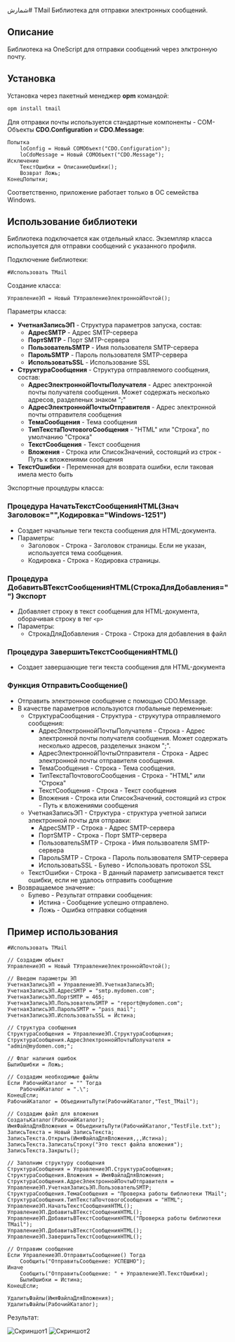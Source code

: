 شمارش# TMail
Библиотека для отправки электронных сообщений.

## Описание
Библиотека на OneScript для отправки сообщений через элктронную почту.

## Установка 

Установка через пакетный менеджер **opm** командой:

``` cmd
opm install tmail
```

Для отправки почты используется стандартные компоненты - COM-Объекты **CDO.Configuration** и **CDO.Message**:
``` bsl
Попытка
    loConfig = Новый COMОбъект("CDO.Configuration");
    loCdoMessage = Новый COMОбъект("CDO.Message");
Исключение
    ТекстОшибки = ОписаниеОшибки();
    Возврат Ложь;
КонецПопытки;
```

Соответственно, приложение работает только в ОС семейства Windows.

## Использование библиотеки

Библиотека подключается как отдельный класс. Экземпляр класса используется для отправки сообщений с указанного профиля.

Подключение библиотеки:
``` bsl
#Использовать TMail
```

Создание класса:
``` bsl
УправлениеЭП = Новый ТУправлениеЭлектроннойПочтой();
```

Параметры класса:
* **УчетнаяЗаписьЭП** - Структура параметров запуска, состав:
    * **АдресSMTP** - Адрес SMTP-сервера
    * **ПортSMTP** - Порт SMTP-сервера
    * **ПользовательSMTP** - Имя пользователя SMTP-сервера
    * **ПарольSMTP** - Пароль пользователя SMTP-сервера
    * **ИспользоватьSSL** - Использование SSL
* **СтруктураСообщения** - Структура отправляемого сообщения, состав:
    * **АдресЭлектроннойПочтыПолучателя** - Адрес электронной почты получателя сообщения. Может содержать несколько адресов, разделеных знаком ";"
    * **АдресЭлектроннойПочтыОтправителя** - Адрес электронной почты отправителя сообщения 
    * **ТемаСообщения** - Тема сообщения
    * **ТипТекстаПочтовогоСообщения** - "HTML" или "Строка", по умолчанию "Строка"
    * **ТекстСообщения** - Текст сообщения 
    * **Вложения** - Строка или СписокЗначений, состоящий из строк - Путь к вложениями сообщения
* **ТекстОшибки** - Переменная для возврата ошибки, если таковая имела место быть

Экспортные процедуры класса:

### Процедура НачатьТекстСообщенияHTML(Знач Заголовок="",Кодировка="Windows-1251")

* Создает начальные теги текста сообщения для HTML-документа.
* Параметры:
  * Заголовок - Строка - Заголовок страницы. Если не указан, используется тема сообщения.
  * Кодировка - Строка - Кодировка страницы.
 
### Процедура ДобавитьВТекстСообщенияHTML(СтрокаДляДобавления="") Экспорт

* Добавляет строку в текст сообщения для HTML-документа, оборачивая строку в тег ```<p>```
* Параметры:
  * СтрокаДляДобавления - Строка - Строка для добавления в файл

### Процедура ЗавершитьТекстСообщенияHTML()

* Создает завершающие теги текста сообщения для HTML-документа

### Функция ОтправитьСообщение()

* Отправить электронное сообщение с помощью CDO.Message. 
* В качестве параметров используются глобальные переменные:
    * СтруктураСообщения      - Структура - струкутура отправляемого сообщения:
        * АдресЭлектроннойПочтыПолучателя     - Строка - Адрес электронной почты получателя сообщения. Может содержать несколько адресов, разделеных знаком ";".
        * АдресЭлектроннойПочтыОтправителя    - Строка - Адрес электронной почты отправителя сообщения.
        * ТемаСообщения                       - Строка - Тема сообщения.
        * ТипТекстаПочтовогоСообщения         - Строка - "HTML" или "Строка"
        * ТекстСообщения                      - Строка - Текст сообщения
        * Вложения                            - Строка или СписокЗначений, состоящий из строк - Путь к вложениями сообщения
    * УчетнаяЗаписьЭП         - Структура - структура учетной записи электронной почты для отправки:
        * АдресSMTP                           - Строка - Адрес SMTP-сервера
        * ПортSMTP                            - Строка - Порт SMTP-сервера
        * ПользовательSMTP                    - Строка - Имя пользвоателя SMTP-сервера
        * ПарольSMTP                          - Строка - Пароль пользвователя SMTP-сервера
        * ИспользоватьSSL                     - Булево - Использовать протокол SSL
    * ТекстОшибки 			- Строка - В данный параметр записывается текст ошибки, если не удалось отправить сообщение
* Возвращаемое значение:
    * Булево                  - Результат отправки сообщения:
        * Истина                               - Сообщение успешно отправлено.
        * Ложь                                 - Ошибка отправки собщения

## Пример использования

``` bsl
#Использовать TMail 

// Создадим объект
УправлениеЭП = Новый ТУправлениеЭлектроннойПочтой();

// Введем параметры ЭП
УчетнаяЗаписьЭП = УправлениеЭП.УчетнаяЗаписьЭП;
УчетнаяЗаписьЭП.АдресSMTP = "smtp.mydomen.com";
УчетнаяЗаписьЭП.ПортSMTP = 465;  
УчетнаяЗаписьЭП.ПользовательSMTP = "report@mydomen.com";
УчетнаяЗаписьЭП.ПарольSMTP = "pass_mail";
УчетнаяЗаписьЭП.ИспользоватьSSL = Истина;

// Структура сообщения
СтруктураСообщения = УправлениеЭП.СтруктураСообщения;
СтруктураСообщения.АдресЭлектроннойПочтыПолучателя = "admin@mydomen.com;";

// Флаг наличия ошибок
БылиОшибки = Ложь;

// Создадим необходимые файлы
Если РабочийКаталог = "" Тогда
    РабочийКаталог = ".\";
КонецЕсли;
РабочийКаталог = ОбъединитьПути(РабочийКаталог,"Test_TMail");

// Создадим файл для вложения
СоздатьКаталог(РабочийКаталог);
ИмяФайлаДляВложения = ОбъединитьПути(РабочийКаталог,"TestFile.txt");
ЗаписьТекста = Новый ЗаписьТекста;
ЗаписьТекста.Открыть(ИмяФайлаДляВложения,,,Истина);
ЗаписьТекста.ЗаписатьСтроку("Это текст файла вложения");
ЗаписьТекста.Закрыть();	

// Заполним структуру сообщения
СтруктураСообщения = УправлениеЭП.СтруктураСообщения;
СтруктураСообщения.Вложения = ИмяФайлаДляВложения;
СтруктураСообщения.АдресЭлектроннойПочтыОтправителя = УправлениеЭП.УчетнаяЗаписьЭП.ПользовательSMTP;
СтруктураСообщения.ТемаСообщения = "Проверка работы библиотеки TMail";
СтруктураСообщения.ТипТекстаПочтовогоСообщения = "HTML";
УправлениеЭП.НачатьТекстСообщенияHTML();
УправлениеЭП.ДобавитьВТекстСообщенияHTML();
УправлениеЭП.ДобавитьВТекстСообщенияHTML("Проверка работы библиотеки TMail");
УправлениеЭП.ДобавитьВТекстСообщенияHTML();
УправлениеЭП.ЗавершитьТекстСообщенияHTML();

// Отправим сообщение
Если УправлениеЭП.ОтправитьСообщение() Тогда
    Сообщить("ОтправитьСообщение: УСПЕШНО");
Иначе
    Сообщить("ОтправитьСообщение: " + УправлениеЭП.ТекстОшибки);
    БылиОшибки = Истина;
КонецЕсли;

УдалитьФайлы(ИмяФайлаДляВложения); 
УдалитьФайлы(РабочийКаталог); 

```

Результат:

<img src="https://github.com/Tavalik/TMail/blob/master/Screenshots/TMail1.png" alt="Скриншот1">

<img src="https://github.com/Tavalik/TMail/blob/master/Screenshots/TMail2.png" alt="Скриншот2">

